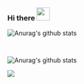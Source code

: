### Hi there <img src="https://raw.githubusercontent.com/iampavangandhi/iampavangandhi/master/gifs/Hi.gif" width="30px">

![Anurag's github stats](https://github-readme-stats.vercel.app/api?show_icons=true&theme=radical&username=omarmattr) 

<br>

![Anurag's github stats](https://github-readme-stats.vercel.app/api/top-langs/?username=omarmattr&layout=compact&theme=radical)

<img src="https://profile-counter.glitch.me/omarmattr/count.svg" />
<br>
<!--
Here are some ideas to get you started:

- 🔭 I’m currently working on ...
- 🌱 I’m currently learning ...
- 👯 I’m looking to collaborate on ...
- 🤔 I’m looking for help with ...
- 💬 Ask me about ...
- 📫 How to reach me: ...
- 😄 Pronouns: ...
- ⚡ Fun fact: ...
-->

